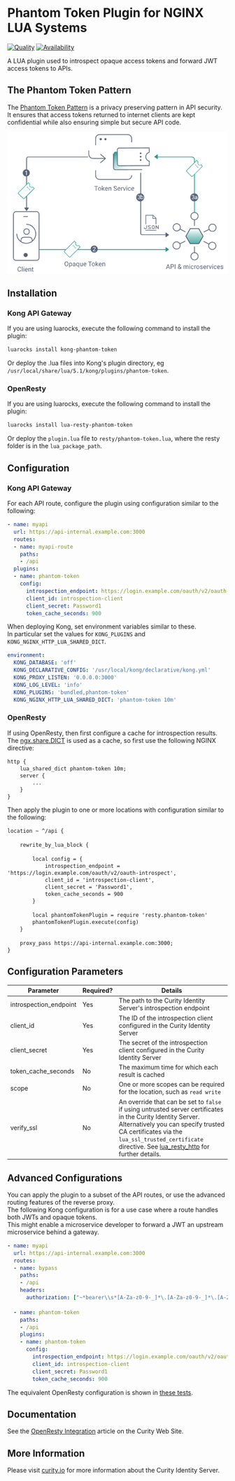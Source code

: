 # Phantom Token Plugin for NGINX LUA Systems

[![Quality](https://img.shields.io/badge/quality-test-yellow)](https://curity.io/resources/code-examples/status/)
[![Availability](https://img.shields.io/badge/availability-binary-blue)](https://curity.io/resources/code-examples/status/)

A LUA plugin used to introspect opaque access tokens and forward JWT access tokens to APIs.

## The Phantom Token Pattern

The [Phantom Token Pattern](https://curity.io/resources/learn/phantom-token-pattern/) is a privacy preserving pattern in API security.\
It ensures that access tokens returned to internet clients are kept confidential while also ensuring simple but secure API code.

![Phantom Token Pattern](images/phantom-token-pattern.png)

## Installation

### Kong API Gateway

If you are using luarocks, execute the following command to install the plugin:

```bash
luarocks install kong-phantom-token
```

Or deploy the .lua files into Kong's plugin directory, eg `/usr/local/share/lua/5.1/kong/plugins/phantom-token`.

### OpenResty

If you are using luarocks, execute the following command to install the plugin:

```bash
luarocks install lua-resty-phantom-token
```

Or deploy the `plugin.lua` file to `resty/phantom-token.lua`, where the resty folder is in the `lua_package_path`.

## Configuration

### Kong API Gateway

For each API route, configure the plugin using configuration similar to the following:

```yaml
- name: myapi
  url: https://api-internal.example.com:3000
  routes:
  - name: myapi-route
    paths:
    - /api
  plugins:
  - name: phantom-token
    config:
      introspection_endpoint: https://login.example.com/oauth/v2/oauth-introspect
      client_id: introspection-client
      client_secret: Password1
      token_cache_seconds: 900
```

When deploying Kong, set environment variables similar to these.\
In particular set the values for `KONG_PLUGINS` and `KONG_NGINX_HTTP_LUA_SHARED_DICT`.

```yaml
environment:
  KONG_DATABASE: 'off'
  KONG_DECLARATIVE_CONFIG: '/usr/local/kong/declarative/kong.yml'
  KONG_PROXY_LISTEN: '0.0.0.0:3000'
  KONG_LOG_LEVEL: 'info'
  KONG_PLUGINS: 'bundled,phantom-token'
  KONG_NGINX_HTTP_LUA_SHARED_DICT: 'phantom-token 10m'
```

### OpenResty

If using OpenResty, then first configure a cache for introspection results.\
The [ngx.share.DICT](https://github.com/openresty/lua-nginx-module#ngxshareddict) is used as a cache, so first use the following NGINX directive:

```nginx
http {
    lua_shared_dict phantom-token 10m;
    server {
        ...
    }
}
```

Then apply the plugin to one or more locations with configuration similar to the following:

```nginx
location ~ ^/api {

    rewrite_by_lua_block {

        local config = {
            introspection_endpoint = 'https://login.example.com/oauth/v2/oauth-introspect',
            client_id = 'introspection-client',
            client_secret = 'Password1',
            token_cache_seconds = 900
        }

        local phantomTokenPlugin = require 'resty.phantom-token'
        phantomTokenPlugin.execute(config)
    }

    proxy_pass https://api-internal.example.com:3000;
}
```

## Configuration Parameters

| Parameter | Required? | Details |
| --------- | --------- | ------- |
| introspection_endpoint | Yes | The path to the Curity Identity Server's introspection endpoint |
| client_id | Yes | The ID of the introspection client configured in the Curity Identity Server |
| client_secret | Yes | The secret of the introspection client configured in the Curity Identity Server |
| token_cache_seconds | No | The maximum time for which each result is cached |
| scope | No | One or more scopes can be required for the location, such as `read write` |
| verify_ssl | No | An override that can be set to `false` if using untrusted server certificates in the Curity Identity Server. Alternatively you can specify trusted CA certificates via the `lua_ssl_trusted_certificate` directive. See [lua_resty_http](https://github.com/ledgetech/lua-resty-http#request_uri) for further details. |

## Advanced Configurations

You can apply the plugin to a subset of the API routes, or use the advanced routing features of the reverse proxy.\
The following Kong configuration is for a use case where a route handles both JWTs and opaque tokens.\
This might enable a microservice developer to forward a JWT an upstream microservice behind a gateway.

```yaml
- name: myapi
  url: https://api-internal.example.com:3000
  routes:
  - name: bypass
    paths:
    - /api
    headers:
      authorization: ["~*bearer\\s*[A-Za-z0-9-_]*\.[A-Za-z0-9-_]*\.[A-Za-z0-9-_]*"]

  - name: phantom-token
    paths:
    - /api
    plugins:
    - name: phantom-token
      config:
        introspection_endpoint: https://login.example.com/oauth/v2/oauth-introspect
        client_id: introspection-client
        client_secret: Password1
        token_cache_seconds: 900
```

The equivalent OpenResty configuration is shown in [these tests](/t/advancedRouting.t).

## Documentation

See the [OpenResty Integration](https://curity.io/resources/learn/integration-openresty/) article on the Curity Web Site.

## More Information

Please visit [curity.io](https://curity.io/) for more information about the Curity Identity Server.
